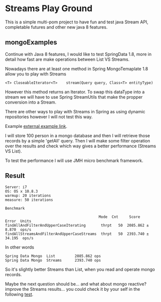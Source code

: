 # Streams Play Ground

This is a simple multi-pom project to have fun and test java Stream API, completable futures and other new java 8 features. 

## mongoExamples

Continue with Java 8 features, I would like to test SpringData 1.8, more in detail how fast are make operations between List VS Streams. 

Nowadays there are at least one method in Spring MongoTemaplate 1.8 allow you to play with Streams 


```
<T> CloseableIterator<T>	stream(Query query, Class<T> entityType)
``` 

However this method returns an Iterator. To swap this dataType into a stream we will have to use Spring StreamUtils that make the propper conversion into a Stream. 

There are other ways to play with Streams in Spring as using dynamic repositories however I will not test this way. 

Example <a href="https://github.com/spring-projects/spring-data-examples/blob/master/jpa/java8/src/main/java/example/springdata/jpa/java8/CustomerRepository.java">
external example link</a>.</p>

I will store 100 person in a mongo database and then I will retrieve those records by a simple 'getAll' query. Then I will make some filter operation over the results and check which way gives a better performance (Streams VS List). 

To test the performance I will use JMH micro benchmark framework. 

## Result
 
 ```
 Server: i7
 OS: OS x 10.8.3
 warmup: 20 iterations
 measure: 50 iterations
 
 Benchmark                                                                                                             
 
                                            Mode  Cnt     Score    Error  Units
findAllAndFilterAndUpperCaseIterating       thrpt   50  2085.862 ± 8.870  ops/s
findAllStreamsAndFilterAndUpperCaseStreams  thrpt   50  2393.740 ± 34.195  ops/s

 ```

In other words

 ```
 Spring Data Mongo  List         2085.862 ops
 Spring Data Mongo  Streams      2393.740 ops
 ```
So it's slightly better Streams than List, when you read and operate mongo records. 

Maybe the next question should be… and what about mongo reactive? improve the Streams results… you could check it by your self in the following  <a href="https://github.com/pjgg/streamsPlayGround/tree/master/reactiveMongoExamples"> test</a>.
 



